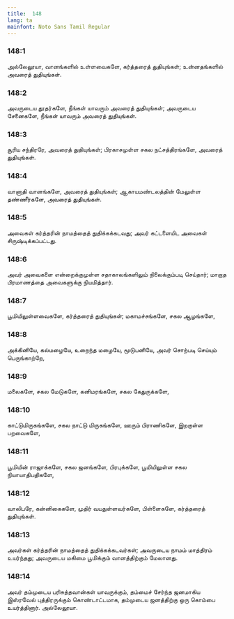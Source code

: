 ```yaml
---
title:  148
lang: ta
mainfont: Noto Sans Tamil Regular
---
```


###  148:1

அல்லேலூயா, வானங்களில் உள்ளவைகளே, கர்த்தரைத் துதியுங்கள்; உன்னதங்களில் அவரைத் துதியுங்கள்.

###  148:2

அவருடைய தூதர்களே, நீங்கள் யாவரும் அவரைத் துதியுங்கள்; அவருடைய சேனைகளே, நீங்கள் யாவரும் அவரைத் துதியுங்கள்.

###  148:3

சூரிய சந்திரரே, அவரைத் துதியுங்கள்; பிரகாசமுள்ள சகல நட்சத்திரங்களே, அவரைத் துதியுங்கள்.

###  148:4

வானாதி வானங்களே, அவரைத் துதியுங்கள்; ஆகாயமண்டலத்தின் மேலுள்ள தண்ணீர்களே, அவரைத் துதியுங்கள்.

###  148:5

அவைகள் கர்த்தரின் நாமத்தைத் துதிக்கக்கடவது; அவர் கட்டளையிட அவைகள் சிருஷ்டிக்கப்பட்டது.

###  148:6

அவர் அவைகளை என்றைக்குமுள்ள சதாகாலங்களிலும் நிலைக்கும்படி செய்தார்; மாறாத பிரமாணத்தை அவைகளுக்கு நியமித்தார்.

###  148:7

பூமியிலுள்ளவைகளே, கர்த்தரைத் துதியுங்கள்; மகாமச்சங்களே, சகல ஆழங்களே,

###  148:8

அக்கினியே, கல்மழையே, உறைந்த மழையே, மூடுபனியே, அவர் சொற்படி செய்யும் பெருங்காற்றே,

###  148:9

மலைகளே, சகல மேடுகளே, கனிமரங்களே, சகல கேதுருக்களே,

###  148:10

காட்டுமிருகங்களே, சகல நாட்டு மிருகங்களே, ஊரும் பிராணிகளே, இறகுள்ள பறவைகளே,

###  148:11

பூமியின் ராஜாக்களே, சகல ஜனங்களே, பிரபுக்களே, பூமியிலுள்ள சகல நியாயாதிபதிகளே,

###  148:12

வாலிபரே, கன்னிகைகளே, முதிர் வயதுள்ளவர்களே, பிள்ளைகளே, கர்த்தரைத் துதியுங்கள்.

###  148:13

அவர்கள் கர்த்தரின் நாமத்தைத் துதிக்கக்கடவர்கள்; அவருடைய நாமம் மாத்திரம் உயர்ந்தது; அவருடைய மகிமை பூமிக்கும் வானத்திற்கும் மேலானது.

###  148:14

அவர் தம்முடைய பரிசுத்தவான்கள் யாவருக்கும், தம்மைச் சேர்ந்த ஜனமாகிய இஸ்ரவேல் புத்திரருக்கும் கொண்டாட்டமாக, தம்முடைய ஜனத்திற்கு ஒரு கொம்பை உயர்த்தினார். அல்லேலூயா.


